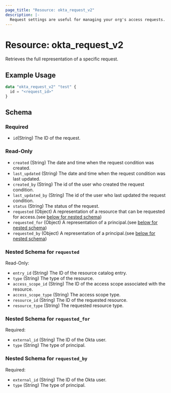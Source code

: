 ```yaml
---
page_title: "Resource: okta_request_v2"
description: |-
  Request settings are useful for managing your org's access requests. Request settings can be read and updated at the org and resource level.
---
```


# Resource: okta_request_v2

Retrieves the full representation of a specific request.

## Example Usage

```terraform
data "okta_request_v2" "test" {
  id = "<request_id>"
}
```

<!-- schema generated by tfplugindocs -->
## Schema

### Required

- `id`(String) The ID of the request.

### Read-Only

- `created` (String) The date and time when the request condition was created.
- `last_updated` (String) The date and time when the request condition was last updated.
- `created_by` (String) The id of the user who created the request condition.
- `last_updated_by` (String) The id of the user who last updated the request condition.
- `status` (String) The status of the request.
- `requested` (Object) A representation of a resource that can be requested for access.(see [below for nested schema](#nestedblock--requested))
- `requested_for` (Object) A representation of a principal.(see [below for nested schema](#nestedblock--requested_for))
- `requested_by` (Object) A representation of a principal.(see [below for nested schema](#nestedblock--requested_by))

<a id="nestedblock--requested"></a>
### Nested Schema for `requested`
Read-Only:
- `entry_id` (String) The ID of the resource catalog entry.
- `type` (String) The type of the resource.
- `access_scope_id` (String) The ID of the access scope associated with the resource.
- `access_scope_type` (String) The access scope type.
- `resource_id` (String) The ID of the requested resource.
- `resource_type` (String) The requested resource type.

<a id="nestedblock--requested_for"></a>
### Nested Schema for `requested_for`
Required:
- `external_id` (String) The ID of the Okta user.
- `type` (String) The type of principal.

<a id="nestedblock--requested_by"></a>
### Nested Schema for `requested_by`
Required:
- `external_id` (String) The ID of the Okta user.
- `type` (String) The type of principal.